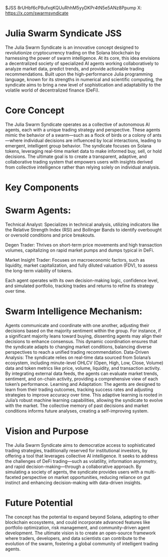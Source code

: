 $JSS 8rUHbf6cP8ufxqKQUuRhhM5yyDKPr4tN5e5ANz8Ppump
X: https://x.com/swarmsyndicate




# Julia Swarm Syndicate JSS
The Julia Swarm Syndicate is an innovative concept designed to revolutionize cryptocurrency trading on the Solana blockchain by harnessing the power of swarm intelligence. At its core, this idea envisions a decentralized society of specialized AI agents working collaboratively to analyze market data, predict trends, and provide actionable trading recommendations. Built upon the high-performance Julia programming language, known for its strengths in numerical and scientific computing, the syndicate aims to bring a new level of sophistication and adaptability to the volatile world of decentralized finance (DeFi).

# Core Concept
The Julia Swarm Syndicate operates as a collective of autonomous AI agents, each with a unique trading strategy and perspective. These agents mimic the behavior of a swarm—such as a flock of birds or a colony of ants—where individual decisions are influenced by local interactions, leading to emergent, intelligent group behavior. The syndicate focuses on Solana tokens, leveraging real-time market data to make informed buy, sell, or hold decisions. The ultimate goal is to create a transparent, adaptive, and collaborative trading system that empowers users with insights derived from collective intelligence rather than relying solely on individual analysis.

# Key Components
# Swarm Agents:
Technical Analyst: Specializes in technical analysis, utilizing indicators like the Relative Strength Index (RSI) and Bollinger Bands to identify overbought or oversold conditions and price breakouts.

Degen Trader: Thrives on short-term price movements and high transaction volumes, capitalizing on rapid market pumps and dumps typical in DeFi.

Market Insight Trader: Focuses on macroeconomic factors, such as liquidity, market capitalization, and fully diluted valuation (FDV), to assess the long-term viability of tokens.

Each agent operates with its own decision-making logic, confidence level, and simulated portfolio, tracking trades and returns to refine its strategy over time.

# Swarm Intelligence Mechanism:
Agents communicate and coordinate with one another, adjusting their decisions based on the majority sentiment within the group. For instance, if a significant majority leans toward buying, dissenting agents may align their decisions to enhance consensus.
This dynamic coordination ensures that the syndicate adapts to changing market conditions, balancing diverse perspectives to reach a unified trading recommendation.
Data-Driven Analysis:
The syndicate relies on real-time data sourced from Solana’s ecosystem, including minute-level OHLCV (Open, High, Low, Close, Volume) data and token metrics like price, volume, liquidity, and transaction activity.
By integrating external data feeds, the agents can evaluate market trends, sentiment, and on-chain activity, providing a comprehensive view of each token’s performance.
Learning and Adaptation:
The agents are designed to learn from their trading outcomes, tracking success rates and adjusting strategies to improve accuracy over time. This adaptive learning is rooted in Julia’s robust machine learning capabilities, allowing the syndicate to evolve with the market.
The collective memory of past decisions and market conditions informs future analyses, creating a self-improving system.

# Vision and Purpose
The Julia Swarm Syndicate aims to democratize access to sophisticated trading strategies, traditionally reserved for institutional investors, by offering a tool that leverages collective AI intelligence. It seeks to address the challenges of DeFi trading—such as volatility, information asymmetry, and rapid decision-making—through a collaborative approach. By simulating a society of agents, the syndicate provides users with a multi-faceted perspective on market opportunities, reducing reliance on gut instinct and enhancing decision-making with data-driven insights.

# Future Potential
The concept has the potential to expand beyond Solana, adapting to other blockchain ecosystems, and could incorporate advanced features like portfolio optimization, risk management, and community-driven agent development. The ultimate vision is to create an open-source framework where traders, developers, and data scientists can contribute to the evolution of the swarm, fostering a global community of intelligent trading agents.
